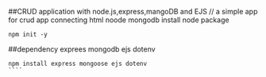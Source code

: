##CRUD application with node.js,express,mangoDB and EJS
// a simple app for crud app connecting  html noode  mongodb
install node package
````````
npm init -y
````````
##dependency
exprees
mongodb
ejs
dotenv
```````
npm install express mongoose ejs dotenv
````
